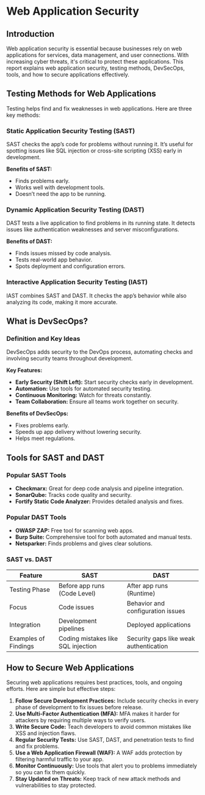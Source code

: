 # Web Application Security

## Introduction
Web application security is essential because businesses rely on web applications for services, data management, and user connections. With increasing cyber threats, it's critical to protect these applications. This report explains web application security, testing methods, DevSecOps, tools, and how to secure applications effectively.

## Testing Methods for Web Applications
Testing helps find and fix weaknesses in web applications. Here are three key methods:

### Static Application Security Testing (SAST)
SAST checks the app’s code for problems without running it. It’s useful for spotting issues like SQL injection or cross-site scripting (XSS) early in development.

**Benefits of SAST:**
- Finds problems early.
- Works well with development tools.
- Doesn’t need the app to be running.

### Dynamic Application Security Testing (DAST)
DAST tests a live application to find problems in its running state. It detects issues like authentication weaknesses and server misconfigurations.

**Benefits of DAST:**
- Finds issues missed by code analysis.
- Tests real-world app behavior.
- Spots deployment and configuration errors.

### Interactive Application Security Testing (IAST)
IAST combines SAST and DAST. It checks the app’s behavior while also analyzing its code, making it more accurate.

## What is DevSecOps?
### Definition and Key Ideas
DevSecOps adds security to the DevOps process, automating checks and involving security teams throughout development.

**Key Features:**
- **Early Security (Shift Left):** Start security checks early in development.
- **Automation:** Use tools for automated security testing.
- **Continuous Monitoring:** Watch for threats constantly.
- **Team Collaboration:** Ensure all teams work together on security.

**Benefits of DevSecOps:**
- Fixes problems early.
- Speeds up app delivery without lowering security.
- Helps meet regulations.

## Tools for SAST and DAST
### Popular SAST Tools
- **Checkmarx:** Great for deep code analysis and pipeline integration.
- **SonarQube:** Tracks code quality and security.
- **Fortify Static Code Analyzer:** Provides detailed analysis and fixes.

### Popular DAST Tools
- **OWASP ZAP:** Free tool for scanning web apps.
- **Burp Suite:** Comprehensive tool for both automated and manual tests.
- **Netsparker:** Finds problems and gives clear solutions.

### SAST vs. DAST

| Feature                    | SAST                          | DAST                          |
|----------------------------|-------------------------------|-------------------------------|
| Testing Phase              | Before app runs (Code Level) | After app runs (Runtime)     |
| Focus                      | Code issues                   | Behavior and configuration issues |
| Integration                | Development pipelines         | Deployed applications         |
| Examples of Findings       | Coding mistakes like SQL injection | Security gaps like weak authentication |

## How to Secure Web Applications
Securing web applications requires best practices, tools, and ongoing efforts. Here are simple but effective steps:

1. **Follow Secure Development Practices:** Include security checks in every phase of development to fix issues before release.
2. **Use Multi-Factor Authentication (MFA):** MFA makes it harder for attackers by requiring multiple ways to verify users.
3. **Write Secure Code:** Teach developers to avoid common mistakes like XSS and injection flaws.
4. **Regular Security Tests:** Use SAST, DAST, and penetration tests to find and fix problems.
5. **Use a Web Application Firewall (WAF):** A WAF adds protection by filtering harmful traffic to your app.
6. **Monitor Continuously:** Use tools that alert you to problems immediately so you can fix them quickly.
7. **Stay Updated on Threats:** Keep track of new attack methods and vulnerabilities to stay protected.
